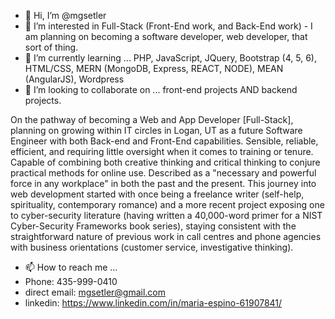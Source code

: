 - 👋 Hi, I’m @mgsetler
- 👀 I’m interested in Full-Stack (Front-End work, and Back-End work) - I am planning on becoming a software developer, web developer, that sort of thing.
- 🌱 I’m currently learning ... PHP, JavaScript, JQuery, Bootstrap (4, 5, 6), HTML/CSS, MERN (MongoDB, Express, REACT, NODE), MEAN (AngularJS), Wordpress
- 💞️ I’m looking to collaborate on ... front-end projects AND backend projects.


On the pathway of becoming a Web and App Developer [Full-Stack], planning on growing within IT circles in
Logan, UT as a future Software Engineer with both Back-end and Front-End capabilities.
Sensible, reliable, efficient, and requiring little oversight when it comes to training or tenure. Capable of combining
both creative thinking and critical thinking to conjure practical methods for online use. Described as a "necessary
and powerful force in any workplace" in both the past and the present.
This journey into web development started with once being a freelance writer (self-help, spirituality, contemporary
romance) and a more recent project exposing one to cyber-security literature (having written a 40,000-word primer
for a NIST Cyber-Security Frameworks book series), staying consistent with the straightforward nature of previous
work in call centres and phone agencies with business orientations (customer service, investigative thinking).



- 📫 How to reach me ...
- Phone: 435-999-0410
- direct email: mgsetler@gmail.com
- linkedin: https://www.linkedin.com/in/maria-espino-61907841/

<!---
mgsetler/mgsetler is a ✨ special ✨ repository because its `README.md` (this file) appears on your GitHub profile.
You can click the Preview link to take a look at your changes.
--->
